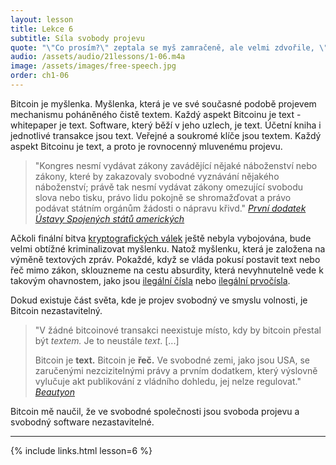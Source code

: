 ```yaml
---
layout: lesson
title: Lekce 6
subtitle: Síla svobody projevu
quote: "\"Co prosím?\" zeptala se myš zamračeně, ale velmi zdvořile, \"říkala jsi něco?\""
audio: /assets/audio/21lessons/1-06.m4a
image: /assets/images/free-speech.jpg
order: ch1-06
---
```


Bitcoin je myšlenka. Myšlenka, která je ve své současné podobě projevem 
mechanismu poháněného čistě textem. Každý aspekt Bitcoinu je text - whitepaper 
je text. Software, který běží v jeho uzlech, je text. Účetní kniha 
i jednotlivé transakce jsou text. Veřejné a soukromé klíče jsou textem. 
Každý aspekt Bitcoinu je text, a proto je rovnocenný mluvenému projevu.

> "Kongres nesmí vydávat zákony zavádějící nějaké náboženství nebo zákony, 
> které by zakazovaly svobodné vyznávání nějakého náboženství; právě tak 
> nesmí vydávat zákony omezující svobodu slova nebo tisku, právo lidu 
> pokojně se shromažďovat a právo podávat státním orgánům žádosti 
> o nápravu křivd."
> <cite>[První dodatek Ústavy Spojených států amerických][1st Amendment]</cite>

Ačkoli finální bitva [kryptografických válek][Crypto Wars] ještě nebyla vybojována, 
bude velmi obtížné kriminalizovat myšlenku. Natož myšlenku, která je 
založena na výměně textových zpráv. Pokaždé, když se vláda pokusí 
postavit text nebo řeč mimo zákon, sklouzneme na cestu absurdity, která 
nevyhnutelně vede k takovým ohavnostem, jako jsou [ilegální čísla][illegal numbers] nebo 
[ilegální prvočísla][illegal primes].

Dokud existuje část světa, kde je projev svobodný ve smyslu volnosti, 
je Bitcoin nezastavitelný.

> "V žádné bitcoinové transakci neexistuje místo, kdy by bitcoin přestal 
> být *textem.* Je to neustále *text*. [...]
>
> Bitcoin je **text.** Bitcoin je **řeč.** Ve svobodné zemi, jako jsou USA, 
> se zaručenými nezcizitelnými právy a prvním dodatkem, který výslovně 
> vylučuje akt publikování z vládního dohledu, jej nelze regulovat."
> <cite>[Beautyon]</cite>

Bitcoin mě naučil, že ve svobodné společnosti jsou svoboda projevu 
a svobodný software nezastavitelné.

---

{% include links.html lesson=6 %}

<!-- Through the Looking-Glass -->
[a magic spell]: https://dergigi.com/2018/08/17/the-magic-dust-of-cryptography/
[rise-sov]: https://medium.com/bull-bitcoin/the-rise-of-the-sovereign-individual-2201eee82f00

<!-- Down the Rabbit Hole -->
[1st Amendment]: https://en.wikipedia.org/wiki/First_Amendment_to_the_United_States_Constitution
[Crypto Wars]: https://en.wikipedia.org/wiki/Crypto_Wars
[illegal numbers]: https://en.wikipedia.org/wiki/Illegal_number
[illegal primes]: https://en.wikipedia.org/wiki/Illegal_prime
[Beautyon]: https://archive.is/yAOwZ

<!-- Wikipedia -->
[alice]: https://en.wikipedia.org/wiki/Alice%27s_Adventures_in_Wonderland
[carroll]: https://en.wikipedia.org/wiki/Lewis_Carroll
